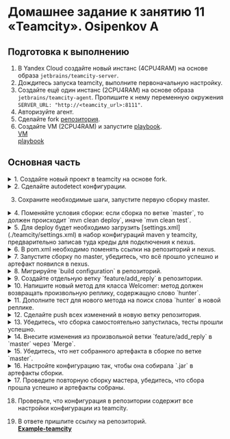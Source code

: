 # Домашнее задание к занятию 11 «Teamcity». Osipenkov A

## Подготовка к выполнению

1. В Yandex Cloud создайте новый инстанс (4CPU4RAM) на основе образа `jetbrains/teamcity-server`.
2. Дождитесь запуска teamcity, выполните первоначальную настройку.
3. Создайте ещё один инстанс (2CPU4RAM) на основе образа `jetbrains/teamcity-agent`. Пропишите к нему переменную окружения `SERVER_URL: "http://<teamcity_url>:8111"`.
4. Авторизуйте агент.
5. Сделайте fork [репозитория](https://github.com/aragastmatb/example-teamcity).
6. Создайте VM (2CPU4RAM) и запустите [playbook](./infrastructure).  
[VM](https://github.com/Kovrei/devops-netology/tree/main/CICD/05-teamcity/src)  
[playbook](https://github.com/Kovrei/devops-netology/tree/main/CICD/05-teamcity/playbook)  

## Основная часть

<details><summary>1. Создайте новый проект в teamcity на основе fork.</summary>
![alt text](https://github.com/Kovrei/devops-netology/blob/main/CICD/05-teamcity/img/5.1.JPG?raw=true)
</details>

<details><summary>2. Сделайте autodetect конфигурации.</summary>
![alt text](https://github.com/Kovrei/devops-netology/blob/main/CICD/05-teamcity/img/5.2.JPG)
</details>

3. Сохраните необходимые шаги, запустите первую сборку master.

<details><summary>4. Поменяйте условия сборки: если сборка по ветке `master`, то должен происходит `mvn clean deploy`, иначе `mvn clean test`.</summary>
![alt text](https://github.com/Kovrei/devops-netology/blob/main/CICD/05-teamcity/img/5.4.1.JPG)
![alt text](https://github.com/Kovrei/devops-netology/blob/main/CICD/05-teamcity/img/5.4.2.JPG)
</details>

<details><summary>5. Для deploy будет необходимо загрузить [settings.xml](./teamcity/settings.xml) в набор конфигураций maven у teamcity, предварительно записав туда креды для подключения к nexus.</summary>
![alt text](https://github.com/Kovrei/devops-netology/blob/main/CICD/05-teamcity/img/5.5.1.JPG)
![alt text](https://github.com/Kovrei/devops-netology/blob/main/CICD/05-teamcity/img/5.5.2.JPG)
</details>

<details><summary>6. В pom.xml необходимо поменять ссылки на репозиторий и nexus.</summary>
![alt text](https://github.com/Kovrei/devops-netology/blob/main/CICD/05-teamcity/img/5.6.JPG)
</details>

<details><summary>7. Запустите сборку по master, убедитесь, что всё прошло успешно и артефакт появился в nexus.</summary>
![alt text](https://github.com/Kovrei/devops-netology/blob/main/CICD/05-teamcity/img/5.7.JPG)
</details>

<details><summary>8. Мигрируйте `build configuration` в репозиторий.</summary>
![alt text](https://github.com/Kovrei/devops-netology/blob/main/CICD/05-teamcity/img/5.8.JPG)
</details>

<details><summary>9. Создайте отдельную ветку `feature/add_reply` в репозитории.</summary>
![alt text](https://github.com/Kovrei/devops-netology/blob/main/CICD/05-teamcity/img/5.9.JPG)
</details>

<details><summary>10. Напишите новый метод для класса Welcomer: метод должен возвращать произвольную реплику, содержащую слово `hunter`.</summary>
![alt text](https://github.com/Kovrei/devops-netology/blob/main/CICD/05-teamcity/img/5.10.JPG)
</details>

<details><summary>11. Дополните тест для нового метода на поиск слова `hunter` в новой реплике.</summary>
![alt text](https://github.com/Kovrei/devops-netology/blob/main/CICD/05-teamcity/img/5.11.JPG)
</details>

<details><summary>12. Сделайте push всех изменений в новую ветку репозитория.</summary>
![alt text](https://github.com/Kovrei/devops-netology/blob/main/CICD/05-teamcity/img/5.12.JPG)
</details>

<details><summary>13. Убедитесь, что сборка самостоятельно запустилась, тесты прошли успешно.</summary>
![alt text](https://github.com/Kovrei/devops-netology/blob/main/CICD/05-teamcity/img/5.13.JPG)
</details>

<details><summary>14. Внесите изменения из произвольной ветки `feature/add_reply` в `master` через `Merge`.</summary>
![alt text](https://github.com/Kovrei/devops-netology/blob/main/CICD/05-teamcity/img/5.14.JPG)
</details>

<details><summary>15. Убедитесь, что нет собранного артефакта в сборке по ветке `master`.</summary>
![alt text](https://github.com/Kovrei/devops-netology/blob/main/CICD/05-teamcity/img/5.15.JPG)
</details>

<details><summary>16. Настройте конфигурацию так, чтобы она собирала `.jar` в артефакты сборки.</summary>
![alt text](https://github.com/Kovrei/devops-netology/blob/main/CICD/05-teamcity/img/5.16.JPG)
</details>

<details><summary>17. Проведите повторную сборку мастера, убедитесь, что сбора прошла успешно и артефакты собраны.</summary>
![alt text](https://github.com/Kovrei/devops-netology/blob/main/CICD/05-teamcity/img/5.17.1.JPG)
![alt text](https://github.com/Kovrei/devops-netology/blob/main/CICD/05-teamcity/img/5.17.2.JPG)
</details>

18. Проверьте, что конфигурация в репозитории содержит все настройки конфигурации из teamcity.

19. В ответе пришлите ссылку на репозиторий.  
**[Example-teamcity](https://github.com/Kovrei/example-teamcity)**
